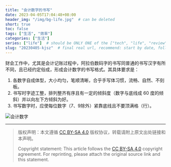 ```yaml
---
title: "会计数字的书写"
date: 2023-04-05T17:04:48+08:00
header_img: "/img/bg-life.jpg"  # can be deleted
short: true
toc: false
tags: ["生活", "效率"]
categories: ["生活"]
series: ["life"]  # should be ONLY ONE of the ["tech", "life", "review"]
slug: "20230405-kjsz"  # final real url, recommend: start by date, follow lower case words with hyphen splitter. E.g., `20230316-text-title`
---
```


财会工作中，尤其是会计记账过程中，阿拉伯数码字的书写同普通的书写汉字有所不同，且已经约定俗成，形成会计数字的书写格式。其具体要求是：
1. 各数字自成体型，大小均匀，笔顺清晰，合乎手写体习惯，流畅、自然、不刻板。
2. 书写时字迹工整，排列整齐有序且有一定的倾斜度（数字与底线成 60 度的倾斜）并以向左下方倾斜为好。
3. 书写数字时，应使每位数字（7、9除外）紧靠底线且不要顶满格（行）。

![会计数字](/img/posts/20230405-kjsz.png "会计数字")

---

> 版权声明：本文遵循 [CC BY-SA 4.0](https://creativecommons.org/licenses/by-sa/4.0/deed.zh) 版权协议，转载请附上原文出处链接和本声明。
>
> Copyright statement: This article follows the [CC BY-SA 4.0](https://creativecommons.org/licenses/by-sa/4.0/deed.en) copyright agreement. For reprinting, please attach the original source link and this statement.
